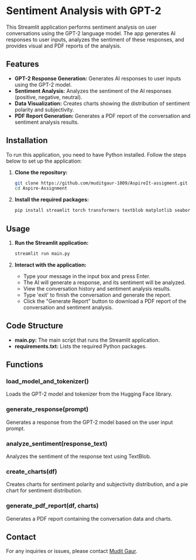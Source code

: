 # Sentiment Analysis with GPT-2

This Streamlit application performs sentiment analysis on user conversations using the GPT-2 language model. The app generates AI responses to user inputs, analyzes the sentiment of these responses, and provides visual and PDF reports of the analysis.

## Features

- **GPT-2 Response Generation:** Generates AI responses to user inputs using the GPT-2 model.
- **Sentiment Analysis:** Analyzes the sentiment of the AI responses (positive, negative, neutral).
- **Data Visualization:** Creates charts showing the distribution of sentiment polarity and subjectivity.
- **PDF Report Generation:** Generates a PDF report of the conversation and sentiment analysis results.

## Installation

To run this application, you need to have Python installed. Follow the steps below to set up the application:

1. **Clone the repository:**

    ```sh
    git clone https://github.com/muditgaur-1009/AspireIt-assigment.git
    cd Aspire-Assignment
    ```

2. **Install the required packages:**

    ```sh
    pip install streamlit torch transformers textblob matplotlib seaborn pandas reportlab
    ```

## Usage

1. **Run the Streamlit application:**

    ```sh
    streamlit run main.py
    ```

2. **Interact with the application:**

    - Type your message in the input box and press Enter.
    - The AI will generate a response, and its sentiment will be analyzed.
    - View the conversation history and sentiment analysis results.
    - Type 'exit' to finish the conversation and generate the report.
    - Click the "Generate Report" button to download a PDF report of the conversation and sentiment analysis.

## Code Structure

- **main.py:** The main script that runs the Streamlit application.
- **requirements.txt:** Lists the required Python packages.

## Functions

### load_model_and_tokenizer()

Loads the GPT-2 model and tokenizer from the Hugging Face library.

### generate_response(prompt)

Generates a response from the GPT-2 model based on the user input prompt.

### analyze_sentiment(response_text)

Analyzes the sentiment of the response text using TextBlob.

### create_charts(df)

Creates charts for sentiment polarity and subjectivity distribution, and a pie chart for sentiment distribution.

### generate_pdf_report(df, charts)

Generates a PDF report containing the conversation data and charts.


## Contact

For any inquiries or issues, please contact [Mudit Gaur](mailto:muditgaur1009@gmail.com).
